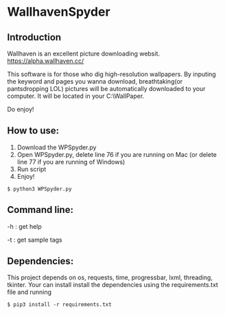 # WallhavenSpyder
## Introduction
 Wallhaven is an excellent picture downloading websit. https://alpha.wallhaven.cc/

 This software is for those who dig high-resolution wallpapers. By inputing the keyword and pages you wanna download,    breathtaking(or pantsdropping LOL) pictures will be automatically downloaded to your computer. 
 It will be located in your C:\WallPaper. 

 Do enjoy!

## How to use:
 1. Download the WPSpyder.py
 2. Open WPSpyder.py, delete line 76 if you are running on Mac (or delete line 77 if you are running of Windows)
 2. Run script
 3. Enjoy!
   ```
  $ python3 WPSpyder.py
  ```
## Command line:
 -h : get help
 
 -t : get sample tags

## Dependencies:
  This project depends on os, requests, time, progressbar, lxml, threading, tkinter.
  Your can install install the dependencies using the requirements.txt file and running
  ```
  $ pip3 install -r requirements.txt
  ```
  
